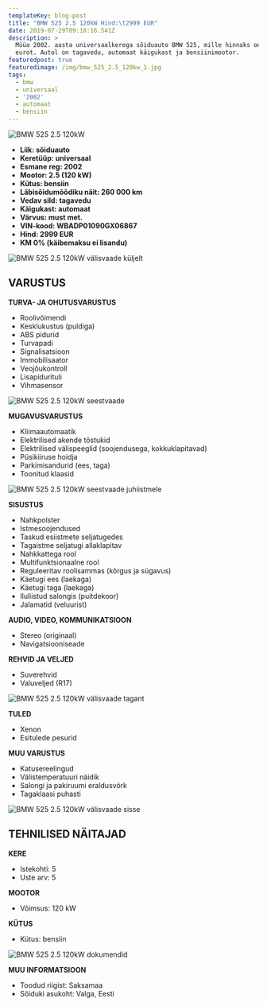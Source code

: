 ```yaml
---
templateKey: blog-post
title: "BMW 525 2.5 120kW Hind:\t2999 EUR"
date: 2019-07-29T09:18:16.541Z
description: >
  Müüa 2002. aasta universaalkerega sõiduauto BMW 525, mille hinnaks on 2999
  eurot. Autol on tagavedu, automaat käigukast ja bensiinimootor.
featuredpost: true
featuredimage: /img/bmw_525_2.5_120kw_1.jpg
tags:
  - bmw
  - universaal
  - '2002'
  - automaat
  - bensiin
---
```

![BMW 525 2.5 120kW](/img/bmw_525_2.5_120kw_1.jpg "BMW 525 2.5 120kW")

* **Liik:	sõiduauto**
* **Keretüüp:	universaal**
* **Esmane reg:	2002**
* **Mootor:	2.5 (120 kW)**
* **Kütus:	bensiin**
* **Läbisõidumõõdiku näit:	260 000 km**
* **Vedav sild:	tagavedu**
* **Käigukast:	automaat**
* **Värvus:	must met.**
* **VIN-kood:	WBADP01090GX06867**
* **Hind:	2999 EUR**
* **KM 0% (käibemaksu ei lisandu)**

![BMW 525 2.5 120kW välisvaade küljelt](/img/bmw_525_2.5_120kw_2.jpg "BMW 525 2.5 120kW välisvaade küljelt")

## VARUSTUS

**TURVA- JA OHUTUSVARUSTUS**

* Roolivõimendi
* Kesklukustus (puldiga)
* ABS pidurid
* Turvapadi
* Signalisatsioon
* Immobilisaator
* Veojõukontroll
* Lisapidurituli
* Vihmasensor

![BMW 525 2.5 120kW seestvaade](/img/bmw_525_2.5_120kw_4.jpg "BMW 525 2.5 120kW seestvaade")

**MUGAVUSVARUSTUS**

* Kliimaautomaatik
* Elektrilised akende tõstukid
* Elektrilised välispeeglid (soojendusega, kokkuklapitavad)
* Püsikiiruse hoidja
* Parkimisandurid (ees, taga)
* Toonitud klaasid

![BMW 525 2.5 120kW seestvaade juhiistmele](/img/bmw_525_2.5_120kw_8.jpg "BMW 525 2.5 120kW seestvaade juhiistmele")

**SISUSTUS**

* Nahkpolster
* Istmesoojendused
* Taskud esiistmete seljatugedes
* Tagaistme seljatugi allaklapitav
* Nahkkattega rool
* Multifunktsionaalne rool
* Reguleeritav roolisammas (kõrgus ja sügavus)
* Käetugi ees (laekaga)
* Käetugi taga (laekaga)
* Iluliistud salongis (puitdekoor)
* Jalamatid (veluurist)

**AUDIO, VIDEO, KOMMUNIKATSIOON**

* Stereo (originaal)
* Navigatsiooniseade

**REHVID JA VELJED**

* Suverehvid
* Valuveljed (R17)

![BMW 525 2.5 120kW välisvaade tagant](/img/bmw_525_2.5_120kw_9.jpg "BMW 525 2.5 120kW välisvaade tagant")

**TULED**

* Xenon
* Esitulede pesurid

**MUU VARUSTUS**

* Katusereelingud
* Välistemperatuuri näidik
* Salongi ja pakiruumi eraldusvõrk
* Tagaklaasi puhasti

![BMW 525 2.5 120kW välisvaade sisse](/img/bmw_525_2.5_120kw_3.jpg "BMW 525 2.5 120kW välisvaade sisse")

## TEHNILISED NÄITAJAD

**KERE**

* Istekohti:	5
* Uste arv:	5

**MOOTOR**

* Võimsus:	120 kW

**KÜTUS**

* Kütus:	bensiin

![BMW 525 2.5 120kW dokumendid](/img/bmw_525_2.5_120kw_5.jpg "BMW 525 2.5 120kW dokumendid")

**MUU INFORMATSIOON**

* Toodud riigist: Saksamaa
* Sõiduki asukoht: Valga, Eesti
